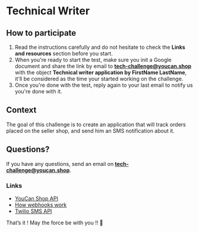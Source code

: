 # Technical Writer

## How to participate

1. Read the instructions carefully and do not hesitate to check the **Links and resources** section before you start.
3. When you're ready to start the test, make sure you init a Google document and share the link by email to **tech-challenge@youcan.shop** with the object **Technical writer application by FirstName LastName**, it'll be considered as the time your started working on the challenge.
4. Once you're done with the test, reply again to your last email to notify us you're done with it.

## Context

The goal of this challenge is to create an application that will track orders placed on the seller shop, and send him an SMS notification about it.


## Questions?

If you have any questions, send an email on **tech-challenge@youcan.shop**.

### Links

- [YouCan Shop API](https://developer.youcan.shop/store-admin/introduction/getting-started.html)
- [How webhooks work](https://en.wikipedia.org/wiki/Webhook#:~:text=A%20webhook%20in%20web%20development,the%20originating%20website%20or%20application.)
- [Twilio SMS API](https://www.twilio.com/docs/sms)

That’s it ! May the force be with you !! 🖖 
